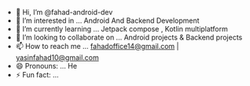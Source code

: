 - 👋 Hi, I’m @fahad-android-dev
- 👀 I’m interested in ... Android And Backend Development
- 🌱 I’m currently learning ... Jetpack compose , Kotlin multiplatform
- 💞️ I’m looking to collaborate on ... Android projects & Backend projects
- 📫 How to reach me ... fahadoffice14@gmail.com | yasinfahad10@gmail.com
- 😄 Pronouns: ... He 
- ⚡ Fun fact: ... 

<!---
fahad-android-dev/fahad-android-dev is a ✨ special ✨ repository because its `README.md` (this file) appears on your GitHub profile.
You can click the Preview link to take a look at your changes.
--->
